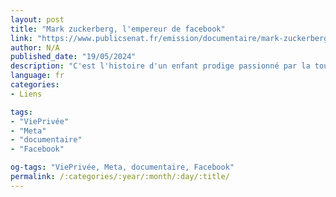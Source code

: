 ```yaml
---
layout: post
title: "Mark zuckerberg, l'empereur de facebook"
link: "https://www.publicsenat.fr/emission/documentaire/mark-zuckerberg-lempereur-de-facebook-e0"
author: N/A
published_date: "19/05/2024"
description: "C'est l'histoire d'un enfant prodige passionné par la toute-puissance du code et qui revendique une mission : connecter les individus du monde entier. Un rêve qui s'inscrit dans les grands récits des pionniers de la Silicon Valley. Mais derrière cette vocation optimiste et idéaliste, qui est réellement Mark Zuckerberg ? Quelle a été sa stratégie po ur se maintenir au pouvoir ? Son ambivalence est au coeur de ce documentaire. Nous découvrons les folles ambitions d'un homme pressé et autoritaire, fasciné par l'Empire romain et par Bill Gates. Devenu milliardaire à 23 ans, il a colonisé, avec Facebook, la moitié de la planète. Il dit se battre pour la liberté d'expression, mais sa fortune repose sur le capitalisme de surveillance. Nombreux y ont cru, mais tous ont déchanté. Si Barack Obama ou Hillary Clinton ont vu en lui un allié des démocrates, l'élection de Donald Trump, le Brexit, l'affaire Cambridge Analytica, la prolifération des fake-news et des propos extrémistes ou encore l'assaut du Capitole révèlent les dérives de la plateforme. Zuckerberg aurait-il perdu le contrôle de sa machine ? Il est devenu l'homme à abattre. Empêtré dans les scandales, il s'excuse, mais s'entête. Aujourd'hui, il nous promet d'atteindre une nouvelle frontière : le métavers. Une fuite en avant dans le monde virtuel ? Grâce aux archives et aux témoignages de ceux qui ont suivi son parcours hors-norme, de la côte Est à la côte Ouest des Etats-Unis, jusqu'en Europe, ce documentaire retrace son destin fulgurant dans la tourmente des événements de l'Histoire de ces vingt dernières années."
language: fr
categories:
- Liens

tags:
- "ViePrivée"
- "Meta"
- "documentaire"
- "Facebook"

og-tags: "ViePrivée, Meta, documentaire, Facebook"
permalink: /:categories/:year/:month/:day/:title/
---
```

